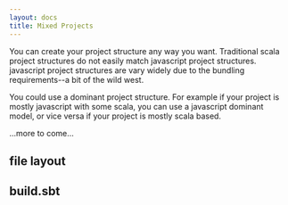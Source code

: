 ```yaml
---
layout: docs
title: Mixed Projects
---
```


You can create your project structure any way you want. Traditional scala
project structures do not easily match javascript project structures. javascript
project structures are vary widely due to the bundling requirements--a bit of
the wild west.

You could use a dominant project structure. For example if your project is
mostly javascript with some scala, you can use a javascript dominant model, or
vice versa if your project is mostly scala based.

...more to come...

## file layout


## build.sbt

